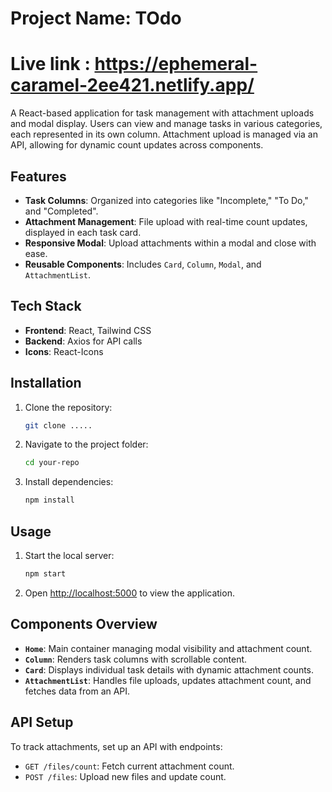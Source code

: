 # Project Name: TOdo
# Live link  : https://ephemeral-caramel-2ee421.netlify.app/

A React-based application for task management with attachment uploads and modal display. Users can view and manage tasks in various categories, each represented in its own column. Attachment upload is managed via an API, allowing for dynamic count updates across components.

## Features

- **Task Columns**: Organized into categories like "Incomplete," "To Do," and "Completed".
- **Attachment Management**: File upload with real-time count updates, displayed in each task card.
- **Responsive Modal**: Upload attachments within a modal and close with ease.
- **Reusable Components**: Includes `Card`, `Column`, `Modal`, and `AttachmentList`.

## Tech Stack

- **Frontend**: React, Tailwind CSS
- **Backend**: Axios for API calls
- **Icons**: React-Icons

## Installation

1. Clone the repository:
   ```bash
   git clone .....
   ```
2. Navigate to the project folder:
   ```bash
   cd your-repo
   ```
3. Install dependencies:
   ```bash
   npm install
   ```

## Usage

1. Start the local server:
   ```bash
   npm start
   ```
2. Open [http://localhost:5000](http://localhost:5000) to view the application.

## Components Overview

- **`Home`**: Main container managing modal visibility and attachment count.
- **`Column`**: Renders task columns with scrollable content.
- **`Card`**: Displays individual task details with dynamic attachment counts.
- **`AttachmentList`**: Handles file uploads, updates attachment count, and fetches data from an API.

## API Setup

To track attachments, set up an API with endpoints:
- `GET /files/count`: Fetch current attachment count.
- `POST /files`: Upload new files and update count.
